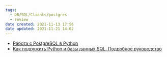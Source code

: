 ```yaml
---
tags:
  - DB/SQL/Clients/postgres
  - review
date created: 2021-11-13 17:56
date updated: 2021-11-21 14:02
---
```


- [Работа с PostgreSQL в Python](https://dev-gang.ru/article/rabota-s-postgresql-v-python-xn8721sq0g/)
- [Как подружить Python и базы данных SQL. Подробное руководство](https://proglib.io/p/kak-podruzhit-python-i-bazy-dannyh-sql-podrobnoe-rukovodstvo-2020-02-27)
